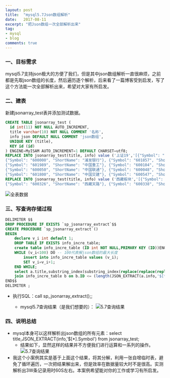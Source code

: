 ```yaml
---
layout: post
title:  "mysql5.7Json数组解析"
date:   2017-08-11
excerpt: "把Json数组一次全部解析出来"
tag:
- mysql
- blog
comments: true
---
```


### 一、目标需求

mysql5.7支持json极大的方便了我们，但是其中json数组解析一直很麻烦，之前都是先取json数组的长度，然后遍历逐个解析，后来看了一篇博客受到启发，写了这个方法能一次全部解析出来，希望对大家有所启发。

### 二、建表

新建jsonarray_test表并添加测试数据。

```sql
CREATE TABLE jsonarray_test (
  id int(11) NOT NULL AUTO_INCREMENT,
  title varchar(10) NOT NULL COMMENT '名称',
  info json DEFAULT NULL COMMENT 'json数组',
  UNIQUE KEY (title),
  KEY id (id)
) ENGINE=MyISAM AUTO_INCREMENT=1 DEFAULT CHARSET=utf8;
REPLACE INTO jsonarray_test(title, info) value ('上证19','[{"Symbol": "600030", "ShortName": "中信证券"}, {"Symbol": "601166", "ShortName": "兴业银行"}, {"Symbol": "600887", "ShortName": "伊利股份"},
{"Symbol": "600000", "ShortName": "浦发银行"}, {"Symbol": "601857", "ShortName": "中国石油"}, {"Symbol": "600999", "ShortName": "招商证券"}, {"Symbol": "601006", "ShortName": "大秦铁路"}, 
{"Symbol": "601989", "ShortName": "中国重工"}, {"Symbol": "600104", "ShortName": "上海汽车"}, {"Symbol": "601377", "ShortName": "兴业证券"}, {"Symbol": "601390", "ShortName": "中国中铁"},
{"Symbol": "600050", "ShortName": "中国联通"}, {"Symbol": "600048", "ShortName": "保利地产"}, {"Symbol": "600111", "ShortName": "包钢稀土"}, {"Symbol": "601169", "ShortName": "北京银行"},
{"Symbol": "601800", "ShortName": "中国交建"}, {"Symbol": "600547", "ShortName": "山东黄金"}, {"Symbol": "601668", "ShortName": "中国建筑"}, {"Symbol": "601688", "ShortName": "华泰证券"}]');
REPLACE INTO jsonarray_test(title, info) value ('西藏板块','[{"Symbol": "000752", "ShortName": "西藏发展"}, {"Symbol": "000762", "ShortName": "西藏矿业"}, {"Symbol": "600211", "ShortName": "西藏药业"},
{"Symbol": "600326", "ShortName": "西藏天路"}, {"Symbol": "600338", "ShortName": "西藏珠峰"}, {"Symbol": "600749", "ShortName": "西藏旅游"}, {"Symbol": "600773", "ShortName": "西藏城投"}]');
```

![全表数据](http://res.cloudinary.com/changzhou-university/image/upload/v1502420478/2017-08-11_%E8%A1%A8%E6%95%B0%E6%8D%AE_twtdjh.jpg)

### 三、写查询存储过程
```sql
DELIMITER $$
DROP PROCEDURE IF EXISTS `sp_jsonarray_extract`$$
CREATE PROCEDURE `sp_jsonarray_extract`()
BEGIN
	declare v_i int default 1;
	DROP TABLE IF EXISTS info_incre_table;
	create table info_incre_table (ID int NOT NULL,PRIMARY KEY (ID))ENGINE=MyISAM DEFAULT CHARSET=utf8; -- 自增临时表
	WHILE (v_i<100) DO -- 100代表解json数组的最大长度
		insert into info_incre_table values (v_i); 
		SET v_i=v_i+1;
	END WHILE;
	select a.title,substring_index(substring_index(replace(replace(replace(replace(JSON_EXTRACT(a.info,'$[*].Symbol'),' ',''),'"',''),'[',''),']',''),',',b.ID),',',-1) as symbol from jsonarray_test a
	join info_incre_table b on b.ID <= (length(JSON_EXTRACT(a.info,'$[*].Symbol')) - length(replace(JSON_EXTRACT(a.info,'$[*].Symbol'),',',''))+1) order by a.title;
END$$
DELIMITER ;
```
- 执行SQL：call sp_jsonarray_extract();;

	- mysql5.7查询结果（是我们想要的）：
![5.7查询结果](http://res.cloudinary.com/changzhou-university/image/upload/v1502420726/2017-08-11_%E7%BB%93%E6%9E%9C_axe4pr.jpg)

### 四、说明总结
- mysql本身可以这样解析出json数组的所有元素：select title,JSON_EXTRACT(info,'$[*].Symbol') from jsonarray_test;
	- 结果如下，显然这样的结果并不方便我们进行运算和一系列的操作。
![5.7查询结果](http://res.cloudinary.com/changzhou-university/image/upload/v1502421196/2017-08-11_111209_datwms.jpg)
- 我这个小案例其实是基于上面这个结果，将其分解，利用一张自增临时表，避免了循环遍历，一次把结果解出来，但是效率在数据量较大时不是很高。实测解析出3W条记录用时60S左右。本案例希望能对你的工作或学习有所启发。